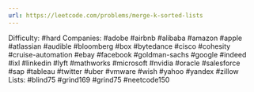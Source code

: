 ```yaml
---
url: https://leetcode.com/problems/merge-k-sorted-lists
---
```


Difficulty: #hard
Companies: #adobe #airbnb #alibaba #amazon #apple #atlassian #audible #bloomberg #box #bytedance #cisco #cohesity #cruise-automation #ebay #facebook #goldman-sachs #google #indeed #ixl #linkedin #lyft #mathworks #microsoft #nvidia #oracle #salesforce #sap #tableau #twitter #uber #vmware #wish #yahoo #yandex #zillow
Lists: #blind75 #grind169 #grind75 #neetcode150